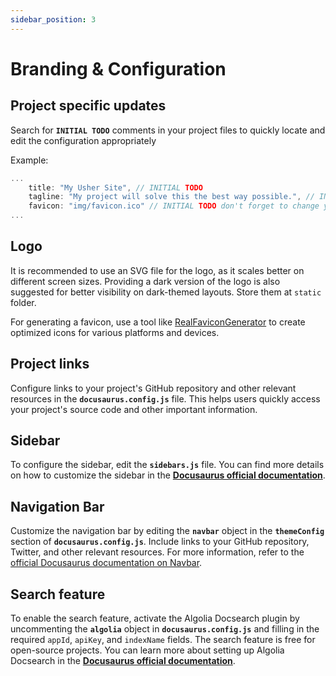 ```yaml
---
sidebar_position: 3
---
```


# Branding & Configuration

## Project specific updates

Search for **`INITIAL TODO`** comments in your project files to quickly locate and edit the configuration appropriately

Example:
```ts docusaurus.config.js
...
	title: "My Usher Site", // INITIAL TODO
	tagline: "My project will solve this the best way possible.", // INITIAL TODO
	favicon: "img/favicon.ico" // INITIAL TODO don't forget to change your favicon for this project, if needed
...

```

## Logo

It is recommended to use an SVG file for the logo, as it scales better on different screen sizes. Providing a dark version of the logo is also suggested for better visibility on dark-themed layouts. Store them at `static` folder.

For generating a favicon, use a tool like [RealFaviconGenerator](https://realfavicongenerator.net/) to create optimized icons for various platforms and devices.

## Project links

Configure links to your project's GitHub repository and other relevant resources in the **`docusaurus.config.js`** file. This helps users quickly access your project's source code and other important information.

## Sidebar

To configure the sidebar, edit the **`sidebars.js`** file. You can find more details on how to customize the sidebar in the **[Docusaurus official documentation](https://docusaurus.io/docs/sidebar)**.

## Navigation Bar

Customize the navigation bar by editing the **`navbar`** object in the **`themeConfig`** section of **`docusaurus.config.js`**. Include links to your GitHub repository, Twitter, and other relevant resources. For more information, refer to the [official Docusaurus documentation on Navbar](https://docusaurus.io/docs/api/themes/configuration#navbar).

## Search feature

To enable the search feature, activate the Algolia Docsearch plugin by uncommenting the **`algolia`** object in **`docusaurus.config.js`** and filling in the required `appId`, `apiKey`, and `indexName` fields. The search feature is free for open-source projects. You can learn more about setting up Algolia Docsearch in the **[Docusaurus official documentation](https://docusaurus.io/docs/search#using-algolia-docsearch)**.
